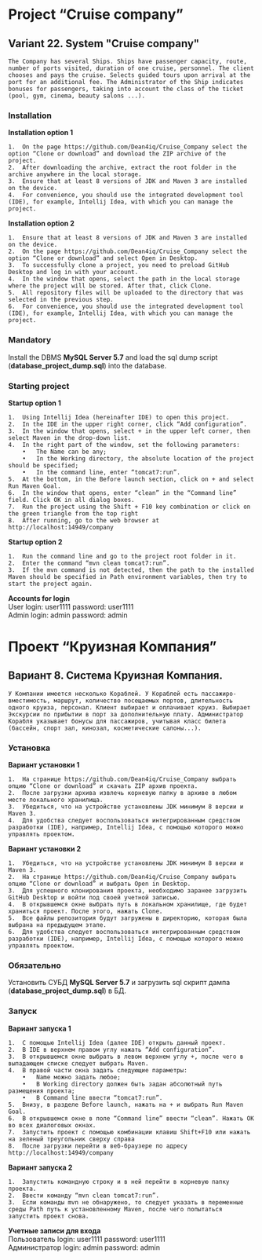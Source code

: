 # Project “Cruise company”

## Variant 22. System "Cruise company"
	The Company has several Ships. Ships have passenger capacity, route, number of ports visited, duration of one cruise, personnel. The client chooses and pays the cruise. Selects guided tours upon arrival at the port for an additional fee. The Administrator of the Ship indicates bonuses for passengers, taking into account the class of the ticket (pool, gym, cinema, beauty salons ...).

### Installation
**Installation option 1**

	1.	On the page https://github.com/Dean4iq/Cruise_Company select the option “Clone or download” and download the ZIP archive of the project.
	2.	After downloading the archive, extract the root folder in the archive anywhere in the local storage.
	3.	Ensure that at least 8 versions of JDK and Maven 3 are installed on the device.
	4.	For convenience, you should use the integrated development tool (IDE), for example, Intellij Idea, with which you can manage the project.
	
**Installation option 2**

	1.	Ensure that at least 8 versions of JDK and Maven 3 are installed on the device.
	2.	On the page https://github.com/Dean4iq/Cruise_Company select the option “Clone or download” and select Open in Desktop.
	3.	To successfully clone a project, you need to preload GitHub Desktop and log in with your account.
	4.	In the window that opens, select the path in the local storage where the project will be stored. After that, click Clone.
	5.	All repository files will be uploaded to the directory that was selected in the previous step.
	6.	For convenience, you should use the integrated development tool (IDE), for example, Intellij Idea, with which you can manage the project.
	
### Mandatory
Install the DBMS **MySQL Server 5.7** and load the sql dump script (**__database_project_dump.sql__**) into the database.

### Starting project
**Startup option 1**

	1.	Using Intellij Idea (hereinafter IDE) to open this project.
	2.	In the IDE in the upper right corner, click “Add configuration”.
	3.	In the window that opens, select + in the upper left corner, then select Maven in the drop-down list.
	4.	In the right part of the window, set the following parameters:
		•	The Name can be any;
		•	In the Working directory, the absolute location of the project should be specified;
		•	In the command line, enter “tomcat7:run”.
	5.	At the bottom, in the Before launch section, click on + and select Run Maven Goal.
	6.	In the window that opens, enter “clean” in the “Command line” field. Click OK in all dialog boxes.
	7.	Run the project using the Shift + F10 key combination or click on the green triangle from the top right
	8.	After running, go to the web browser at http://localhost:14949/company
	
**Startup option 2**

	1.	Run the command line and go to the project root folder in it.
	2.	Enter the command “mvn clean tomcat7:run”.
	3.	If the mvn command is not detected, then the path to the installed Maven should be specified in Path environment variables, then try to start the project again.

**Accounts for login**  
	User login: user1111 password: user1111  
	Admin login: admin password: admin  


# Проект “Круизная Компания”

## Вариант 8. Система Круизная Компания. 
	У Компании имеется несколько Кораблей. У Кораблей есть пассажиро-вместимость, маршрут, количество посещаемых портов, длительность одного круиза, персонал. Клиент выбирает и оплачивает круиз. Выбирает Экскурсии по прибытии в порт за дополнительную плату. Администратор Корабля указывает бонусы для пассажиров, учитывая класс билета (бассейн, спорт зал, кинозал, косметические салоны...).

### Установка
**Вариант установки 1**

	1.	На странице https://github.com/Dean4iq/Cruise_Company выбрать опцию “Clone or download” и скачать ZIP архив проекта.
	2.	После загрузки архива извлечь корневую папку в архиве в любом месте локального хранилища.
	3.	Убедиться, что на устройстве установлены JDK минимум 8 версии и Maven 3.
	4.	Для удобства следует воспользоваться интегрированным средством разработки (IDE), например, Intellij Idea, с помощью которого можно управлять проектом.
	
**Вариант установки 2**

	1.	Убедиться, что на устройстве установлены JDK минимум 8 версии и Maven 3.
	2.	На странице https://github.com/Dean4iq/Cruise_Company выбрать опцию “Clone or download” и выбрать Open in Desktop.
	3.	Для успешного клонирования проекта, необходимо заранее загрузить GitHub Desktop и войти под своей учетной записью.
	4.	В открывшемся окне выбрать путь в локальном хранилище, где будет храниться проект. После этого, нажать Clone.
	5.	Все файлы репозитория будут загружены в директорию, которая была выбрана на предыдущем этапе.
	6.	Для удобства следует воспользоваться интегрированным средством разработки (IDE), например, Intellij Idea, с помощью которого можно управлять проектом.

### Обязательно
Установить СУБД **MySQL Server 5.7** и загрузить sql скрипт дампа (**__database_project_dump.sql__**) в БД.
	
### Запуск
**Вариант запуска 1**

	1.	С помощью Intellij Idea (далее IDE) открыть данный проект.
	2.	В IDE в верхнем правом углу нажать “Add configuration”.
	3.	В открывшемся окне выбрать в левом верхнем углу +, после чего в выпадающем списке следует выбрать Maven.
	4.	В правой части окна задать следующие параметры:
		•	Name можно задать любое;
		•	В Working directory должен быть задан абсолютный путь размещения проекта;
		•	В Command line ввести “tomcat7:run”.
	5.	Внизу, в разделе Before launch, нажать на + и выбрать Run Maven Goal.
	6.	В открывшемся окне в поле “Command line” ввести “clean”. Нажать ОК во всех диалоговых окнах.
	7.	Запустить проект с помощью комбинации клавиш Shift+F10 или нажать на зеленый треугольник сверху справа
	8.	После загрузки перейти в веб-браузере по адресу http://localhost:14949/company
	
**Вариант запуска 2**

	1.	Запустить командную строку и в ней перейти в корневую папку проекта.
	2.	Ввести команду “mvn clean tomcat7:run”.
	3.	Если команды mvn не обнаружено, то следует указать в переменные среды Path путь к установленному Maven, после чего попытаться запустить проект снова.
	
**Учетные записи для входа**  
	Пользователь login: user1111 password: user1111  
	Администратор login: admin password: admin  
